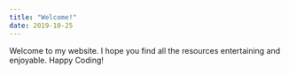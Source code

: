 ```yaml
---
title: "Welcome!"
date: 2019-10-25
---
```


Welcome to my website. I hope you find all the resources entertaining and enjoyable. Happy Coding!
